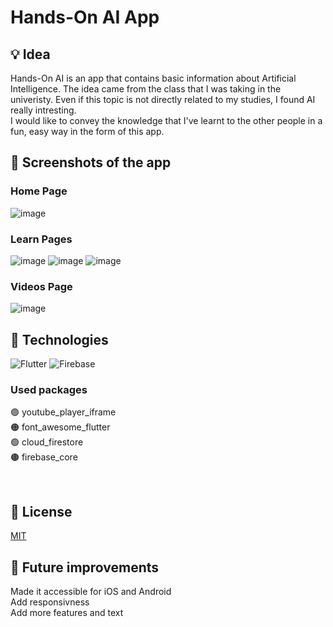 # Hands-On AI App
## 💡 Idea
Hands-On AI is an app that contains basic information about Artificial Intelligence. The idea came from the class that I was taking in the univeristy. Even if this topic is not directly related to my studies, I found AI really intresting. <br>
I would like to convey the knowledge that I've learnt to the other people in a fun, easy way in the form of this app. 

## 📸 Screenshots of the app
### Home Page
![image](https://user-images.githubusercontent.com/61745477/126072300-dccd1ffe-229f-4b59-8b1a-240c0a783325.png) 
### Learn Pages
![image](https://user-images.githubusercontent.com/61745477/126073219-6d584f58-aeb8-40c7-b7ca-bd237f2a25bd.png) ![image](https://user-images.githubusercontent.com/61745477/126074110-d42022cf-2d87-4962-9d4a-30a610c36704.png)
![image](https://user-images.githubusercontent.com/61745477/126078093-106b1a02-e8e2-4570-8d51-ccfd3635bd6e.png)


### Videos Page
![image](https://user-images.githubusercontent.com/61745477/126074624-82c54b29-2f1c-4717-8fe9-1331343212ed.png)


## 📱 Technologies
<img alt="Flutter" src="https://img.shields.io/badge/Flutter-%2302569B.svg?style=for-the-badge&logo=Flutter&logoColor=white" />
<img alt="Firebase" src="https://img.shields.io/badge/firebase-%23039BE5.svg?style=for-the-badge&logo=firebase"/>
<br>

### Used packages
🟣 youtube_player_iframe <br>
🟠 font_awesome_flutter <br>
🟢 cloud_firestore <br>
🟤 firebase_core <br>

<br>

## 🔖 License
[MIT](https://choosealicense.com/licenses/mit/)

## 🔨 Future improvements
Made it accessible for iOS and Android <br>
Add responsivness <br>
Add more features and text <br>
